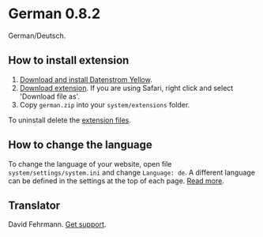 German 0.8.2
============
German/Deutsch.

## How to install extension

1. [Download and install Datenstrom Yellow](https://github.com/datenstrom/yellow/).
2. [Download extension](https://github.com/datenstrom/yellow-extensions/raw/master/zip/german.zip). If you are using Safari, right click and select 'Download file as'.
3. Copy `german.zip` into your `system/extensions` folder.

To uninstall delete the [extension files](update.ini).

## How to change the language

To change the language of your website, open file `system/settings/system.ini` and change `Language: de`. A different language can be defined in the settings at the top of each page. [Read more](https://developers.datenstrom.se/help/adjusting-system#system-settings).

## Translator

David Fehrmann. [Get support](https://developers.datenstrom.se/help/support).